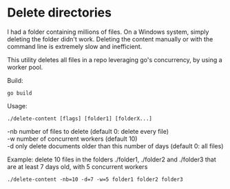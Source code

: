 # Delete directories

I had a folder containing millions of files. On a Windows system, simply deleting
the folder didn't work. Deleting the content manually or with the command line
is extremely slow and inefficient.

This utility deletes all files in a repo leveraging go's concurrency, by using
a worker pool.

Build:

```
go build
```

Usage:

```
./delete-content [flags] [folder1] [folderX...]
```

-nb number of files to delete (default 0: delete every file)  
-w number of concurrent workers (default 10)  
-d only delete documents older than this number of days (default 0: all files)

Example: delete 10 files in the folders ./folder1, ./folder2 and ./folder3 that are at least 7 days old, with 5 concurrent workers
```
./delete-content -nb=10 -d=7 -w=5 folder1 folder2 folder3
```
